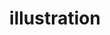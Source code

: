 ---
title: "illustration"
id: tag.id
permalink: "/tags/illustration"
videos: [972,974,975,1116,1270,1985,2067,2386,2409,2556,2578]
---